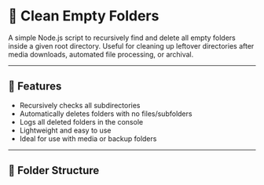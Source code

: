 # 🧹 Clean Empty Folders

A simple Node.js script to recursively find and delete all empty folders inside a given root directory. Useful for cleaning up leftover directories after media downloads, automated file processing, or archival.

---

## 🚀 Features

- Recursively checks all subdirectories
- Automatically deletes folders with no files/subfolders
- Logs all deleted folders in the console
- Lightweight and easy to use
- Ideal for use with media or backup folders

---

## 📂 Folder Structure

